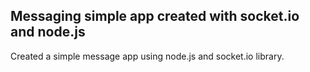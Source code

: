 ## Messaging simple app created with socket.io and node.js

Created a simple message app using node.js and socket.io library.